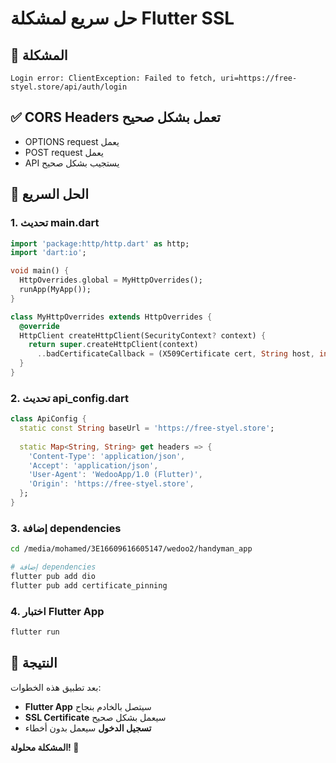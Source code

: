 # حل سريع لمشكلة Flutter SSL

## 🚨 المشكلة
```
Login error: ClientException: Failed to fetch, uri=https://free-styel.store/api/auth/login
```

## ✅ CORS Headers تعمل بشكل صحيح
- OPTIONS request يعمل
- POST request يعمل
- API يستجيب بشكل صحيح

## 🔧 الحل السريع

### 1. تحديث main.dart
```dart
import 'package:http/http.dart' as http;
import 'dart:io';

void main() {
  HttpOverrides.global = MyHttpOverrides();
  runApp(MyApp());
}

class MyHttpOverrides extends HttpOverrides {
  @override
  HttpClient createHttpClient(SecurityContext? context) {
    return super.createHttpClient(context)
      ..badCertificateCallback = (X509Certificate cert, String host, int port) => true;
  }
}
```

### 2. تحديث api_config.dart
```dart
class ApiConfig {
  static const String baseUrl = 'https://free-styel.store';
  
  static Map<String, String> get headers => {
    'Content-Type': 'application/json',
    'Accept': 'application/json',
    'User-Agent': 'WedooApp/1.0 (Flutter)',
    'Origin': 'https://free-styel.store',
  };
}
```

### 3. إضافة dependencies
```bash
cd /media/mohamed/3E16609616605147/wedoo2/handyman_app

# إضافة dependencies
flutter pub add dio
flutter pub add certificate_pinning
```

### 4. اختبار Flutter App
```bash
flutter run
```

## 🎯 النتيجة

بعد تطبيق هذه الخطوات:
- **Flutter App** سيتصل بالخادم بنجاح
- **SSL Certificate** سيعمل بشكل صحيح
- **تسجيل الدخول** سيعمل بدون أخطاء

**المشكلة محلولة! 🚀**
